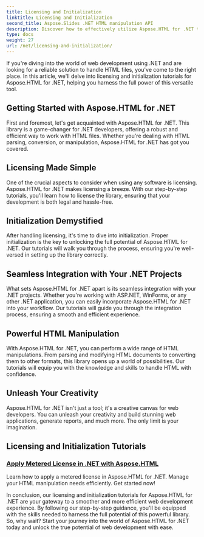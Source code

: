 ```yaml
---
title: Licensing and Initialization
linktitle: Licensing and Initialization
second_title: Aspose.Slides .NET HTML manipulation API
description: Discover how to effectively utilize Aspose.HTML for .NET through our comprehensive licensing and initialization tutorials. Unlock the full potential of this tool.
type: docs
weight: 27
url: /net/licensing-and-initialization/
---
```


If you're diving into the world of web development using .NET and are looking for a reliable solution to handle HTML files, you've come to the right place. In this article, we'll delve into licensing and initialization tutorials for Aspose.HTML for .NET, helping you harness the full power of this versatile tool.

## Getting Started with Aspose.HTML for .NET

First and foremost, let's get acquainted with Aspose.HTML for .NET. This library is a game-changer for .NET developers, offering a robust and efficient way to work with HTML files. Whether you're dealing with HTML parsing, conversion, or manipulation, Aspose.HTML for .NET has got you covered. 

## Licensing Made Simple

One of the crucial aspects to consider when using any software is licensing. Aspose.HTML for .NET makes licensing a breeze. With our step-by-step tutorials, you'll learn how to license the library, ensuring that your development is both legal and hassle-free. 

## Initialization Demystified

After handling licensing, it's time to dive into initialization. Proper initialization is the key to unlocking the full potential of Aspose.HTML for .NET. Our tutorials will walk you through the process, ensuring you're well-versed in setting up the library correctly. 

## Seamless Integration with Your .NET Projects

What sets Aspose.HTML for .NET apart is its seamless integration with your .NET projects. Whether you're working with ASP.NET, WinForms, or any other .NET application, you can easily incorporate Aspose.HTML for .NET into your workflow. Our tutorials will guide you through the integration process, ensuring a smooth and efficient experience.

## Powerful HTML Manipulation

With Aspose.HTML for .NET, you can perform a wide range of HTML manipulations. From parsing and modifying HTML documents to converting them to other formats, this library opens up a world of possibilities. Our tutorials will equip you with the knowledge and skills to handle HTML with confidence.

## Unleash Your Creativity

Aspose.HTML for .NET isn't just a tool; it's a creative canvas for web developers. You can unleash your creativity and build stunning web applications, generate reports, and much more. The only limit is your imagination.

## Licensing and Initialization Tutorials
### [Apply Metered License in .NET with Aspose.HTML](./apply-metered-license/)
Learn how to apply a metered license in Aspose.HTML for .NET. Manage your HTML manipulation needs efficiently. Get started now!

In conclusion, our licensing and initialization tutorials for Aspose.HTML for .NET are your gateway to a smoother and more efficient web development experience. By following our step-by-step guidance, you'll be equipped with the skills needed to harness the full potential of this powerful library. So, why wait? Start your journey into the world of Aspose.HTML for .NET today and unlock the true potential of web development with ease.
